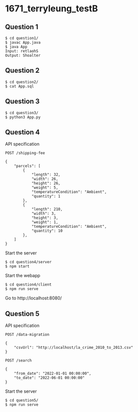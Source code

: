 # 1671_terryleung_testB

## Question 1

```shell
$ cd question1/
$ javac App.java
$ java App
Input: retlaohS
Output: Shoalter
```

## Question 2

```shell
$ cd question2/
$ cat App.sql
```

## Question 3

```shell
$ cd question3/
$ python3 App.py
```

## Question 4

API specification

```shell
POST /shipping-fee

{
    "parcels": [
        {
            "length": 32,
            "width": 26,
            "height": 26,
            "weight": 5,
            "temperatureCondition": "Ambient",
            "quantity": 1
        },
        {
            "length": 210,
            "width": 3,
            "height": 3,
            "weight": 1,
            "temperatureCondition": "Ambient",
            "quantity": 10
        },
    ]
}
```

Start the server

```shell
$ cd question4/server
$ npm start
```

Start the webapp

```shell
$ cd question4/client
$ npm run serve
```

Go to http://localhost:8080/

## Question 5

API specification

```shell
POST /data-migration

{
    "csvUrl": "http://localhost/la_crime_2010_to_2013.csv"
}

POST /search

{
    "from_date": "2022-01-01 00:00:00",
    "to_date": "2022-06-01 00:00:00"
}
```

Start the server

```shell
$ cd question5/
$ npm run serve
```
